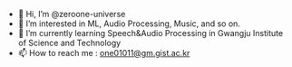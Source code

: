 - 👋 Hi, I’m @zeroone-universe
- 👀 I’m interested in ML, Audio Processing, Music, and so on.
- 🌱 I’m currently learning Speech&Audio Processing in Gwangju Institute of Science and Technology
- 📫 How to reach me : one01011@gm.gist.ac.kr

<!---
zeroone-universe/zeroone-universe is a ✨ special ✨ repository because its `README.md` (this file) appears on your GitHub profile.
You can click the Preview link to take a look at your changes.
--->
